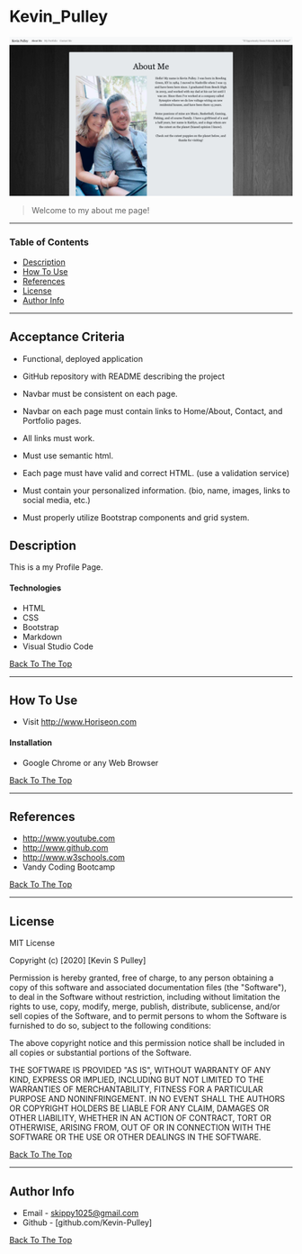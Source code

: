 # Kevin_Pulley

![Project Image](assets/readme.png)

>  Welcome to my about me page!

---

### Table of Contents

- [Description](#description)
- [How To Use](#how-to-use)
- [References](#references)
- [License](#license)
- [Author Info](#author-info)

---
## Acceptance Criteria

* Functional, deployed application

* GitHub repository with README describing the project

* Navbar must be consistent on each page.

* Navbar on each page must contain links to Home/About, Contact, and Portfolio pages.

* All links must work.

* Must use semantic html.

* Each page must have valid and correct HTML. (use a validation service)

* Must contain your personalized information. (bio, name, images, links to social media, etc.)

* Must properly utilize Bootstrap components and grid system.

## Description

This is a my Profile Page.

#### Technologies

- HTML
- CSS
- Bootstrap
- Markdown
- Visual Studio Code

[Back To The Top](#Kevin_Pulley)

---

## How To Use
- Visit http://www.Horiseon.com
#### Installation
- Google Chrome or any Web Browser


[Back To The Top](#Kevin_Pulley)

---

## References
- http://www.youtube.com
- http://www.github.com
- http://www.w3schools.com
- Vandy Coding Bootcamp


[Back To The Top](#Kevin_Pulley)

---

## License

MIT License

Copyright (c) [2020] [Kevin S Pulley]

Permission is hereby granted, free of charge, to any person obtaining a copy
of this software and associated documentation files (the "Software"), to deal
in the Software without restriction, including without limitation the rights
to use, copy, modify, merge, publish, distribute, sublicense, and/or sell
copies of the Software, and to permit persons to whom the Software is
furnished to do so, subject to the following conditions:

The above copyright notice and this permission notice shall be included in all
copies or substantial portions of the Software.

THE SOFTWARE IS PROVIDED "AS IS", WITHOUT WARRANTY OF ANY KIND, EXPRESS OR
IMPLIED, INCLUDING BUT NOT LIMITED TO THE WARRANTIES OF MERCHANTABILITY,
FITNESS FOR A PARTICULAR PURPOSE AND NONINFRINGEMENT. IN NO EVENT SHALL THE
AUTHORS OR COPYRIGHT HOLDERS BE LIABLE FOR ANY CLAIM, DAMAGES OR OTHER
LIABILITY, WHETHER IN AN ACTION OF CONTRACT, TORT OR OTHERWISE, ARISING FROM,
OUT OF OR IN CONNECTION WITH THE SOFTWARE OR THE USE OR OTHER DEALINGS IN THE
SOFTWARE.

[Back To The Top](#Kevin_Pulley)

---

## Author Info

- Email - [skippy1025@gmail.com](skippy1025@gmail.com)
- Github - [github.com/Kevin-Pulley]

[Back To The Top](#Kevin_Pulley)

